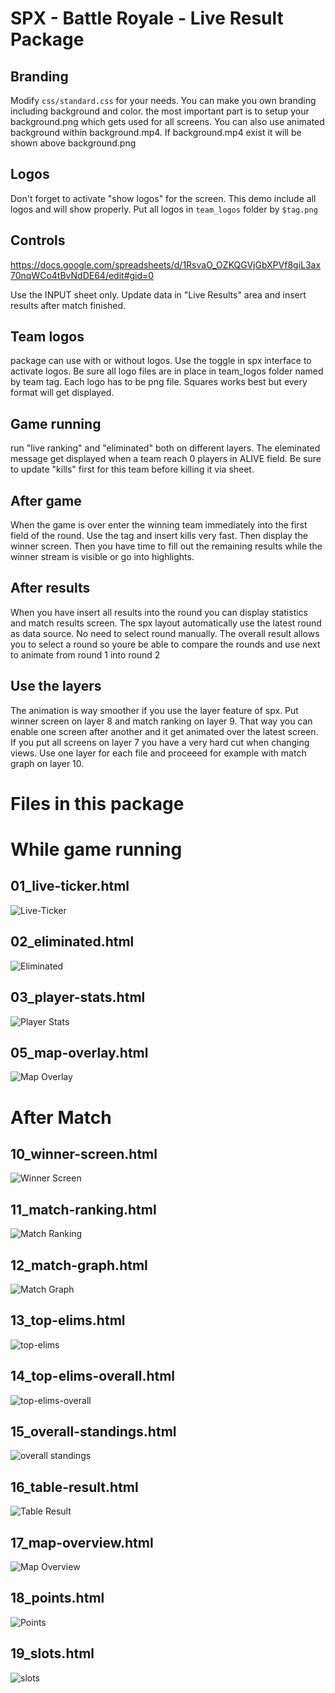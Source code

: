 # SPX - Battle Royale - Live Result Package

## Branding
Modify `css/standard.css` for your needs. You can make you own branding including background and color.
the most important part is to setup your background.png which gets used for all screens. You can also use animated background within background.mp4. If background.mp4 exist it will be shown above background.png

## Logos
Don't forget to activate "show logos" for the screen. This demo include all logos and will show properly. Put all logos in `team_logos` folder by `$tag.png`

## Controls
https://docs.google.com/spreadsheets/d/1RsvaO_OZKQGVjGbXPVf8giL3ax70nqWCo4tBvNdDE64/edit#gid=0

Use the INPUT sheet only. Update data in "Live Results" area and insert results after match finished.

## Team logos
package can use with or without logos. Use the toggle in spx interface to activate logos. Be sure all logo files are in place in team_logos folder named by team tag. Each logo has to be png file. Squares works best but every format will get displayed. 

## Game running
run "live ranking" and "eliminated" both on different layers. The eleminated message get displayed when a team reach 0 players in ALIVE field. Be sure to update "kills" first for this team before killing it via sheet. 

## After game
When the game is over enter the winning team immediately into the first field of the round. Use the tag and insert kills very fast. Then display the winner screen. Then you have time to fill out the remaining results while the winner stream is visible or go into highlights. 

## After results
When you have insert all results into the round you can display statistics and match results screen. The spx layout automatically use the latest round as data source. No need to select round manually. The overall result allows you to select a round so youre be able to compare the rounds and use next to animate from round 1 into round 2 

## Use the layers
The animation is way smoother if you use the layer feature of spx. Put winner screen on layer 8 and match ranking on layer 9. That way you can enable one screen after another and it get animated over the latest screen. If you put all screens on layer 7 you have a very hard cut when changing views. Use one layer for each file and proceeed for example with match graph on layer 10. 


# Files in this package

# While game running

## 01_live-ticker.html
![Live-Ticker](demo/live-ticker.png)

## 02_eliminated.html
![Eliminated](demo/eliminated.png)

## 03_player-stats.html
![Player Stats](demo/player-stats.png)

## 05_map-overlay.html
![Map Overlay](demo/map-overlay.png)

# After Match
## 10_winner-screen.html
![Winner Screen](demo/winner-screen.png)

## 11_match-ranking.html
![Match Ranking](demo/match-ranking.png)

## 12_match-graph.html
![Match Graph](demo/match-graph.png)

## 13_top-elims.html
![top-elims](demo/top-elims.png)

## 14_top-elims-overall.html
![top-elims-overall](demo/top-elims-overall.png)

## 15_overall-standings.html
![overall standings](demo/overall-standings.png)

## 16_table-result.html
![Table Result](demo/table-result.png)

## 17_map-overview.html
![Map Overview](demo/map-overview.png)

## 18_points.html
![Points](demo/points.png)

## 19_slots.html
![slots](demo/slots.png)
